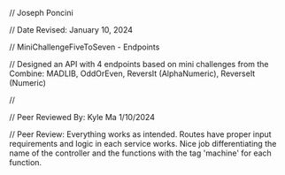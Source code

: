 // Joseph Poncini

// Date Revised: January 10, 2024

// MiniChallengeFiveToSeven - Endpoints

// Designed an API with 4 endpoints based on mini challenges from the Combine: MADLIB, OddOrEven, ReversIt (AlphaNumeric), ReverseIt (Numeric)

// 

// Peer Reviewed By: Kyle Ma 1/10/2024

// Peer Review: Everything works as intended. Routes have proper input requirements and logic in each service works. Nice job differentiating the name of the controller and the functions with the tag 'machine' for each function. 